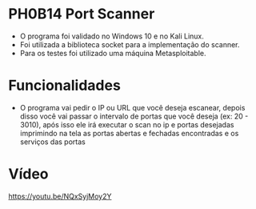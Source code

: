 # PH0B14 Port Scanner

- O programa foi validado no Windows 10 e no Kali Linux.
- Foi utilizada a biblioteca socket para a implementação do scanner.
- Para os testes foi utilizado uma máquina Metasploitable.


# Funcionalidades

- O programa vai pedir o IP ou URL que você deseja escanear, depois disso você vai passar o intervalo de portas que você deseja (ex: 20 - 3010), após isso ele irá executar o scan no ip e portas desejadas imprimindo na tela as portas abertas e fechadas encontradas e os serviços das portas


# Vídeo

https://youtu.be/NQxSyjMoy2Y
